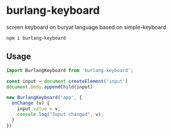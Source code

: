 # burlang-keyboard

screen keyboard on buryat language based on simple-keyboard

```
npm i burlang-keyboard
```

## Usage

```js
import BurlangKeyboard from 'burlang-keyboard';

const input = document.createElement('input')
document.body.appendChild(input)

new BurlangKeyboard('app', {
  onChange (v) {
    input.value = v;
    console.log("Input changed", v);
  }
})
```